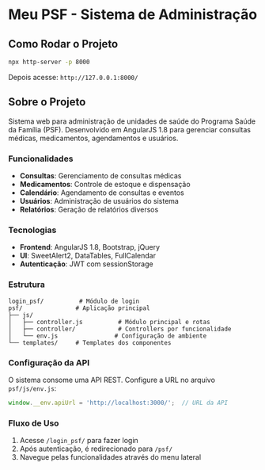 # Meu PSF - Sistema de Administração

## Como Rodar o Projeto

```bash
npx http-server -p 8000
```

Depois acesse: `http://127.0.0.1:8000/`

## Sobre o Projeto

Sistema web para administração de unidades de saúde do Programa Saúde da Família (PSF). Desenvolvido em AngularJS 1.8 para gerenciar consultas médicas, medicamentos, agendamentos e usuários.

### Funcionalidades

- **Consultas**: Gerenciamento de consultas médicas
- **Medicamentos**: Controle de estoque e dispensação
- **Calendário**: Agendamento de consultas e eventos
- **Usuários**: Administração de usuários do sistema
- **Relatórios**: Geração de relatórios diversos

### Tecnologias

- **Frontend**: AngularJS 1.8, Bootstrap, jQuery
- **UI**: SweetAlert2, DataTables, FullCalendar
- **Autenticação**: JWT com sessionStorage

### Estrutura

```
login_psf/          # Módulo de login
psf/               # Aplicação principal
├── js/
│   ├── controller.js          # Módulo principal e rotas
│   ├── controller/            # Controllers por funcionalidade
│   └── env.js                # Configuração de ambiente
└── templates/     # Templates dos componentes
```

### Configuração da API

O sistema consome uma API REST. Configure a URL no arquivo `psf/js/env.js`:

```javascript
window.__env.apiUrl = 'http://localhost:3000/';  // URL da API
```

### Fluxo de Uso

1. Acesse `/login_psf/` para fazer login
2. Após autenticação, é redirecionado para `/psf/`
3. Navegue pelas funcionalidades através do menu lateral
